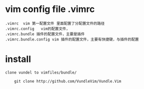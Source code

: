 # vim config file .vimrc
	.vimrc  vim 第一配置文件 里面配置了分配置文件的路径
	.vimrc.config 	vim的配置文件，
	.vimrc.bundle 插件的配置文件，主要是插件
	.vimrc.bundle.config vim 插件的配置文件，主要有快捷键，与插件的配置

# install 
	clone vundel to vimfiles/bundle/ 
```
	git clone http://github.com/VundleVim/Vundle.Vim
```

